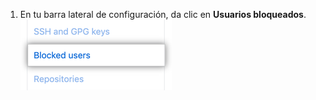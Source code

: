 1. En tu barra lateral de configuración, da clic en **Usuarios bloqueados**. ![Pestaña de usuarios bloqueados](/assets/images/help/settings/settings-sidebar-blocked-users.png)
